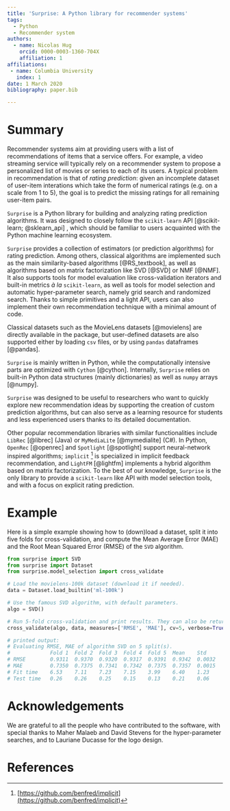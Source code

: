 ```yaml
---
title: 'Surprise: A Python library for recommender systems'
tags:
  - Python
  - Recommender system
authors:
  - name: Nicolas Hug
    orcid: 0000-0003-1360-704X
    affiliation: 1
affiliations:
 - name: Columbia University
   index: 1
date: 1 March 2020
bibliography: paper.bib

---
```


# Summary

Recommender systems aim at providing users with a list of recommendations of
items that a service offers. For example, a video streaming service will
typically rely on a recommender system to propose a personalized list of
movies or series to each of its users. A typical problem in recommendation is
that of *rating prediction*: given an incomplete dataset of user-item
interations which take the form of numerical ratings (e.g. on a scale from 1
to 5), the goal is to predict the missing ratings for all remaining user-item
pairs.

`Surprise` is a Python library for building and analyzing rating prediction
algorithms. It was designed to closely follow the `scikit-learn` API
[@scikit-learn; @sklearn_api] , which should be familiar to users acquainted
with the Python machine learning ecosystem.

`Surprise` provides a collection of estimators (or prediction algorithms) for
rating prediction. Among others, classical algorithms are implemented such as
the main similarity-based algorithms [@RS_textbook], as well as algorithms
based on matrix factorization like SVD [@SVD] or NMF [@NMF]. It also supports
tools for model evaluation like cross-validation iterators and built-in
metrics *à la* `scikit-learn`, as well as tools for model selection and
automatic hyper-parameter search, namely grid search and randomized search.
Thanks to simple primitives and a light API, users can also implement their
own recommendation technique with a minimal amount of code.

Classical datasets such as the MovieLens datasets [@movielens] are directly
available in the package, but user-defined datasets are also supported either
by loading `csv` files, or by using `pandas` dataframes [@pandas].

`Surprise` is mainly written in Python, while the computationally intensive
parts are optimized with `Cython` [@cython]. Internally, `Surprise` relies on
built-in Python data structures (mainly dictionaries) as well as `numpy`
arrays [@numpy].

`Surprise` was designed to be useful to researchers who want to quickly
explore new recommendation ideas by supporting the creation of custom
prediction algorithms, but can also serve as a learning resource for students
and less experienced users thanks to its detailed documentation.

Other popular recommendation libraries with similar functionalities include
`LibRec` [@librec] (Java) or `MyMediaLite` [@mymedialite] (C#). In Python,
`OpenRec` [@openrec] and `Spotlight` [@spotlight] support neural-network
inspired algorithms; `implicit` [^1] is specialized in implicit feedback
recommendation, and `LightFM` [@lightfm] implements a hybrid algorithm based
on matrix factorization. To the best of our knowledge, `Surprise` is the only
library to provide a `scikit-learn` like API with model selection tools, and
with a focus on explicit rating prediction.

[^1]: [https://github.com/benfred/implicit](https://github.com/benfred/implicit)

# Example

Here is a simple example showing how to (down)load a dataset, split it into
five folds for cross-validation, and compute the Mean Average Error (MAE) and
the Root Mean Squared Error (RMSE) of the `SVD` algorithm.

```python
from surprise import SVD
from surprise import Dataset
from surprise.model_selection import cross_validate

# Load the movielens-100k dataset (download it if needed).
data = Dataset.load_builtin('ml-100k')

# Use the famous SVD algorithm, with default parameters.
algo = SVD()

# Run 5-fold cross-validation and print results. They can also be returned.
cross_validate(algo, data, measures=['RMSE', 'MAE'], cv=5, verbose=True)

# printed output:
# Evaluating RMSE, MAE of algorithm SVD on 5 split(s).
#             Fold 1  Fold 2  Fold 3  Fold 4  Fold 5  Mean    Std
# RMSE        0.9311  0.9370  0.9320  0.9317  0.9391  0.9342  0.0032
# MAE         0.7350  0.7375  0.7341  0.7342  0.7375  0.7357  0.0015
# Fit time    6.53    7.11    7.23    7.15    3.99    6.40    1.23
# Test time   0.26    0.26    0.25    0.15    0.13    0.21    0.06
```

# Acknowledgements

We are grateful to all the people who have contributed to the software, with
special thanks to Maher Malaeb and David Stevens for the hyper-parameter
searches, and to Lauriane Ducasse for the logo design.

# References
